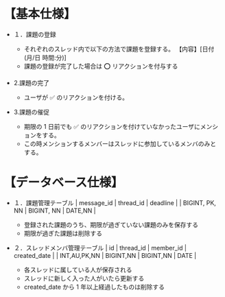# 【基本仕様】

- １．課題の登録

  - それぞれのスレッド内で以下の方法で課題を登録する。
    【内容】[日付(月/日 時間:分)]
  - 課題の登録が完了した場合は ⭕ リアクションを付与する

- 2.課題の完了
  - ユーザが ✅ のリアクションを付ける。
- 3.課題の催促
  - 期限の 1 日前でも ✅ のリアクションを付けていなかったユーザにメンションをする。
  - この時メンションするメンバーはスレッドに参加しているメンバのみとする。

# 【データベース仕様】

- １．課題管理テーブル
  | message_id | thread_id | deadline |
  | BIGINT, PK, NN | BIGINT, NN | DATE,NN |

  - 登録された課題のうち、期限が過ぎていない課題のみを保存する
  - 期限が過ぎた課題は削除する

- ２．スレッドメンバ管理テーブル
  | id | thread_id | member_id | created_date |
  | INT,AU,PK,NN | BIGINT,NN | BIGINT,NN | DATE |

  - 各スレッドに属している人が保存される
  - スレッドに新しく入った人がいたら更新する
  - created_date から 1 年以上経過したものは削除する
